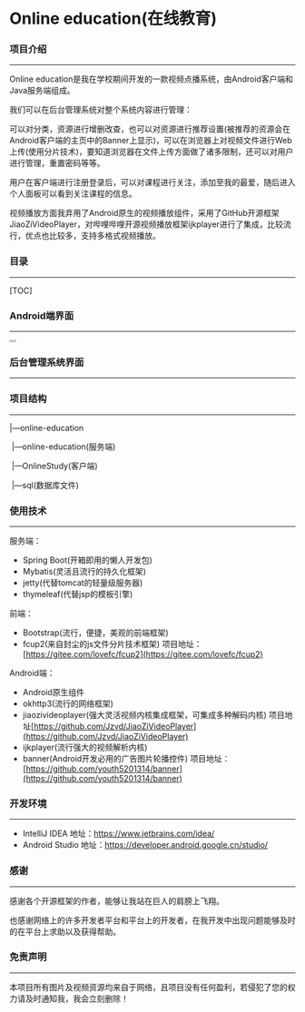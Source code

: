 # Online education(在线教育)

### 项目介绍

------

Online education是我在学校期间开发的一款视频点播系统，由Android客户端和 Java服务端组成。

我们可以在后台管理系统对整个系统内容进行管理：

可以对分类，资源进行增删改查，也可以对资源进行推荐设置(被推荐的资源会在Android客户端的主页中的Banner上显示)，可以在浏览器上对视频文件进行Web上传(使用分片技术)，要知道浏览器在文件上传方面做了诸多限制，还可以对用户进行管理，重置密码等等。

用户在客户端进行注册登录后，可以对课程进行关注，添加至我的最爱，随后进入个人面板可以看到关注课程的信息。

视频播放方面我弃用了Android原生的视频播放组件，采用了GitHub开源框架JiaoZiVideoPlayer，对哔哩哔哩开源视频播放框架ijkplayer进行了集成，比较流行，优点也比较多，支持多格式视频播放。

### 目录

------

[TOC]



### Android端界面

------

<img src="https://github.com/wangluoxiaozhazha/online-education/blob/master/images/Screenshot_2020-05-12-22-36-54-33_11eee3e6b847cc2.png" style="zoom:25%;" /><img src="C:\Users\Administrator\Desktop\images\Screenshot_2020-05-12-22-37-04-32_11eee3e6b847cc2.png" style="zoom:25%;" /><img src="C:\Users\Administrator\Desktop\images\Screenshot_2020-05-12-22-37-11-95_11eee3e6b847cc2.png" style="zoom:25%;" />



### 后台管理系统界面

------



### 项目结构

------

|—online-education

​				|—online-education(服务端)

​				|—OnlineStudy(客户端)

​				|—sql(数据库文件)

### 使用技术

------

服务端：

- Spring Boot(开箱即用的懒人开发包)
- Mybatis(灵活且流行的持久化框架)
- jetty(代替tomcat的轻量级服务器)
- thymeleaf(代替jsp的模板引擎)

前端：

- Bootstrap(流行，便捷，美观的前端框架)
- fcup2(来自封尘的js文件分片技术框架)  项目地址：[https://gitee.com/lovefc/fcup2](https://gitee.com/lovefc/fcup2)

Android端：

- Android原生组件
- okhttp3(流行的网络框架)
- jiaozivideoplayer(强大灵活视频内核集成框架，可集成多种解码内核)  项目地址[https://github.com/Jzvd/JiaoZiVideoPlayer](https://github.com/Jzvd/JiaoZiVideoPlayer)
- ijkplayer(流行强大的视频解析内核)
- banner(Android开发必用的广告图片轮播控件)  项目地址：[https://github.com/youth5201314/banner](https://github.com/youth5201314/banner)

### 开发环境

------

- IntelliJ IDEA    地址：https://www.jetbrains.com/idea/
- Android Studio  地址：https://developer.android.google.cn/studio/

### 感谢

------

感谢各个开源框架的作者，能够让我站在巨人的肩膀上飞翔。

也感谢网络上的许多开发者平台和平台上的开发者，在我开发中出现问题能够及时的在平台上求助以及获得帮助。

### 免责声明

------

本项目所有图片及视频资源均来自于网络，且项目没有任何盈利，若侵犯了您的权力请及时通知我，我会立刻删除！
